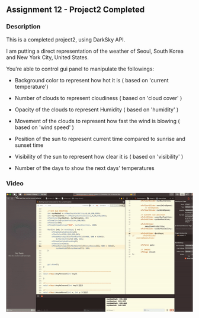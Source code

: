 ## Assignment 12 - Project2 Completed

### Description
This is a completed project2, using DarkSky API.

I am putting a direct representation of the weather of Seoul, South Korea and New York City, United States.

You're able to control gui panel to manipulate the followings:

- Background color to represent how hot it is ( based on 'current temperature')

- Number of clouds to represent cloudiness ( based on 'cloud cover' )

- Opacity of the clouds to represent Humidity ( based on 'humidity' )

- Movement of the clouds to represent how fast the wind is blowing ( based on 'wind speed' )

- Position of the sun to represent current time compared to sunrise and sunset time

- Visibility of the sun to represent how clear it is ( based on 'visibility' )

- Number of the days to show the next days' temperatures 


### Video
![project-complete](./video/week12-project2-completed.gif)


